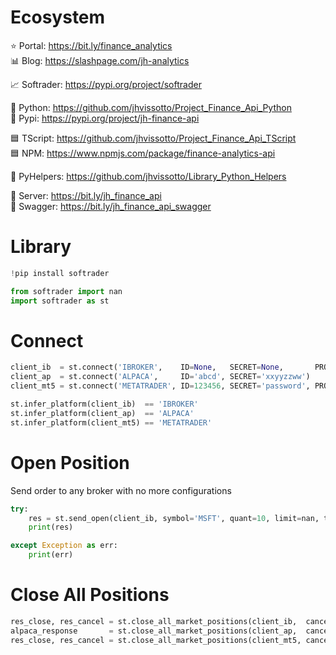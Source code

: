 # Ecosystem

⭐ Portal:     https://bit.ly/finance_analytics  
📊 Blog:       https://slashpage.com/jh-analytics  

📈 Softrader:  https://pypi.org/project/softrader

🐍 Python:     https://github.com/jhvissotto/Project_Finance_Api_Python  
🐍 Pypi:       https://pypi.org/project/jh-finance-api  

🟦 TScript:    https://github.com/jhvissotto/Project_Finance_Api_TScript  
🟦 NPM:        https://www.npmjs.com/package/finance-analytics-api  

🧮 PyHelpers:  https://github.com/jhvissotto/Library_Python_Helpers  

🔌 Server:     https://bit.ly/jh_finance_api  
🔌 Swagger:    https://bit.ly/jh_finance_api_swagger  



# Library

```py
!pip install softrader
```

```py
from softrader import nan
import softrader as st
```


# Connect

```py
client_ib  = st.connect('IBROKER',    ID=None,   SECRET=None,       PROVIDER=4002)
client_ap  = st.connect('ALPACA',     ID='abcd', SECRET='xxyyzzww')
client_mt5 = st.connect('METATRADER', ID=123456, SECRET='password', PROVIDER='brokername')
```


```py
st.infer_platform(client_ib)  == 'IBROKER'
st.infer_platform(client_ap)  == 'ALPACA'
st.infer_platform(client_mt5) == 'METATRADER'
```


# Open Position
Send order to any broker with no more configurations

```py
try: 
    res = st.send_open(client_ib, symbol='MSFT', quant=10, limit=nan, tp=nan, sl=nan, tif='GTC')
    print(res)

except Exception as err:
    print(err)
```


# Close All Positions

```py
res_close, res_cancel = st.close_all_market_positions(client_ib,  cancel_orders=True, on_error='append')
alpaca_response       = st.close_all_market_positions(client_ap,  cancel_orders=True, on_error='pass')
res_close, res_cancel = st.close_all_market_positions(client_mt5, cancel_orders=True, on_error='raise')
```